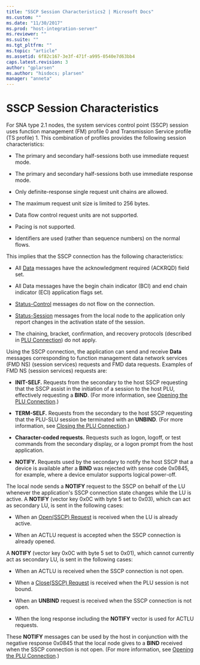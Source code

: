 ```yaml
---
title: "SSCP Session Characteristics2 | Microsoft Docs"
ms.custom: ""
ms.date: "11/30/2017"
ms.prod: "host-integration-server"
ms.reviewer: ""
ms.suite: ""
ms.tgt_pltfrm: ""
ms.topic: "article"
ms.assetid: 6f82c167-3e3f-471f-a995-0540e7d63bb4
caps.latest.revision: 3
author: "gplarsen"
ms.author: "hisdocs; plarsen"
manager: "anneta"
---
```

# SSCP Session Characteristics
For SNA type 2.1 nodes, the system services control point (SSCP) session uses function management (FM) profile 0 and Transmission Service profile (TS profile) 1. This combination of profiles provides the following session characteristics:  
  
-   The primary and secondary half-sessions both use immediate request mode.  
  
-   The primary and secondary half-sessions both use immediate response mode.  
  
-   Only definite-response single request unit chains are allowed.  
  
-   The maximum request unit size is limited to 256 bytes.  
  
-   Data flow control request units are not supported.  
  
-   Pacing is not supported.  
  
-   Identifiers are used (rather than sequence numbers) on the normal flows.  
  
 This implies that the SSCP connection has the following characteristics:  
  
-   All [Data](./data1.md) messages have the acknowledgment required (ACKRQD) field set.  
  
-   All Data messages have the begin chain indicator (BCI) and end chain indicator (ECI) application flags set.  
  
-   [Status-Control](./status-control1.md) messages do not flow on the connection.  
  
-   [Status-Session](./status-session2.md) messages from the local node to the application only report changes in the activation state of the session.  
  
-   The chaining, bracket, confirmation, and recovery protocols (described in [PLU Connection](../core/plu-connection2.md)) do not apply.  
  
 Using the SSCP connection, the application can send and receive **Data** messages corresponding to function management data network services (FMD NS) (session services) requests and FMD data requests. Examples of FMD NS (session services) requests are:  
  
-   **INIT-SELF.** Requests from the secondary to the host SSCP requesting that the SSCP assist in the initiation of a session to the host PLU, effectively requesting a **BIND**. (For more information, see [Opening the PLU Connection](../core/opening-the-plu-connection1.md).)  
  
-   **TERM-SELF.** Requests from the secondary to the host SSCP requesting that the PLU-SLU session be terminated with an **UNBIND**. (For more information, see [Closing the PLU Connection](../core/closing-the-plu-connection1.md).)  
  
-   **Character-coded requests.** Requests such as logon, logoff, or test commands from the secondary display, or a logon prompt from the host application.  
  
-   **NOTIFY.** Requests used by the secondary to notify the host SSCP that a device is available after a **BIND** was rejected with sense code 0x0845, for example, where a device emulator supports logical power-off.  
  
 The local node sends a **NOTIFY** request to the SSCP on behalf of the LU whenever the application's SSCP connection state changes while the LU is active. A **NOTIFY** (vector key 0x0C with byte 5 set to 0x03), which can act as secondary LU, is sent in the following cases:  
  
-   When an [Open(SSCP) Request](./open-sscp-request2.md) is received when the LU is already active.  
  
-   When an ACTLU request is accepted when the SSCP connection is already opened.  
  
 A **NOTIFY** (vector key 0x0C with byte 5 set to 0x01), which cannot currently act as secondary LU, is sent in the following cases:  
  
-   When an ACTLU is received when the SSCP connection is not open.  
  
-   When a [Close(SSCP) Request](./close-sscp-request2.md) is received when the PLU session is not bound.  
  
-   When an **UNBIND** request is received when the SSCP connection is not open.  
  
-   When the long response including the **NOTIFY** vector is used for ACTLU requests.  
  
 These **NOTIFY** messages can be used by the host in conjunction with the negative response 0x0845 that the local node gives to a **BIND** received when the SSCP connection is not open. (For more information, see [Opening the PLU Connection](../core/opening-the-plu-connection1.md).)